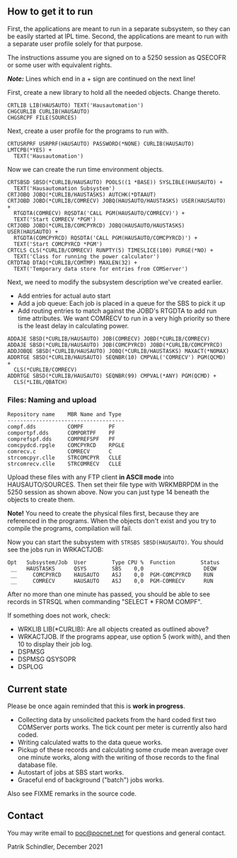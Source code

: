 ## How to get it to run
First, the applications are meant to run in a separate subsystem, so they can
be easily started at IPL time. Second, the applications are meant to run
with a separate user profile solely for that purpose.

The instructions assume you are signed on to a 5250 session as QSECOFR or some
user with equivalent rights.

***Note:*** Lines which end in a + sign are continued on the next line!

First, create a new library to hold all the needed objects. Change thereto.
```
CRTLIB LIB(HAUSAUTO) TEXT('Hausautomation')
CHGCURLIB CURLIB(HAUSAUTO)
CHGSRCPF FILE(SOURCES)
```

Next, create a user profile for the programs to run with. 
```
CRTUSRPRF USRPRF(HAUSAUTO) PASSWORD(*NONE) CURLIB(HAUSAUTO) LMTCPB(*YES) +
  TEXT('Hausautomation')
```

Now we can create the run time environment objects.
```
CRTSBSD SBSD(*CURLIB/HAUSAUTO) POOLS((1 *BASE)) SYSLIBLE(HAUSAUTO) +
  TEXT('Hausautomation Subsystem')
CRTJOBQ JOBQ(*CURLIB/HAUSTASKS) AUTCHK(*DTAAUT)
CRTJOBD JOBD(*CURLIB/COMRECV) JOBQ(HAUSAUTO/HAUSTASKS) USER(HAUSAUTO) +
  RTGDTA(COMRECV) RQSDTA('CALL PGM(HAUSAUTO/COMRECV)') +
  TEXT('Start COMRECV *PGM') 
CRTJOBD JOBD(*CURLIB/COMCPYRCD) JOBQ(HAUSAUTO/HAUSTASKS) USER(HAUSAUTO) +
  RTGDTA(COMCPYRCD) RQSDTA('CALL PGM(HAUSAUTO/COMCPYRCD)') +
  TEXT('Start COMCPYRCD *PGM') 
CRTCLS CLS(*CURLIB/COMRECV) RUNPTY(5) TIMESLICE(100) PURGE(*NO) +
  TEXT('Class for running the power calculator') 
CRTDTAQ DTAQ(*CURLIB/COMTMP) MAXLEN(32) +
  TEXT('Temporary data store for entries from COMServer')
```

Next, we need to modify the subsystem description we've created earlier.
- Add entries for actual auto start
- Add a job queue: Each job is placed in a queue for the SBS to pick it up
- Add routing entries to match against the JOBD's RTGDTA to add run time
  attributes. We want COMRECV to run in a very high priority so there is the
  least delay in calculating power.
```
ADDAJE SBSD(*CURLIB/HAUSAUTO) JOB(COMRECV) JOBD(*CURLIB/COMRECV)
ADDAJE SBSD(*CURLIB/HAUSAUTO) JOB(COMCPYRCD) JOBD(*CURLIB/COMCPYRCD)
ADDJOBQE SBSD(*CURLIB/HAUSAUTO) JOBQ(*CURLIB/HAUSTASKS) MAXACT(*NOMAX)
ADDRTGE SBSD(*CURLIB/HAUSAUTO) SEQNBR(10) CMPVAL('COMRECV') PGM(QCMD) +
  CLS(*CURLIB/COMRECV)
ADDRTGE SBSD(*CURLIB/HAUSAUTO) SEQNBR(99) CMPVAL(*ANY) PGM(QCMD) +
  CLS(*LIBL/QBATCH)
```

### Files: Naming and upload
```
Repository name    MBR Name and Type 
-------------------------------------
compf.dds          COMPF        PF   
comportpf.dds      COMPORTPF    PF   
comprefspf.dds     COMPREFSPF   PF   
comcpydcd.rpgle    COMCPYRCD    RPGLE
comrecv.c          COMRECV      C    
strcomcpyr.clle    STRCOMCPYR   CLLE 
strcomrecv.clle    STRCOMRECV   CLLE 
```

Upload these files with any FTP client **in ASCII mode** into HAUSAUTO/SOURCES.
Then set their file type with WRKMBRPDM in the 5250 session as shown above. Now
you can just type 14 beneath the objects to create them.

**Note!** You need to create the physical files first, because they are
referenced in the programs. When the objects don't exist and you try to compile
the programs, compilation will fail.

Now you can start the subsystem with `STRSBS SBSD(HAUSAUTO)`. You should see
the jobs run in WRKACTJOB:
```
Opt   Subsystem/Job  User        Type CPU %  Function        Status
 __   HAUSTASKS      QSYS        SBS    0,0                   DEQW 
 __     COMCPYRCD    HAUSAUTO    ASJ    0,0  PGM-COMCPYRCD    RUN  
 __     COMRECV      HAUSAUTO    ASJ    0,0  PGM-COMRECV      RUN  
```

After no more than one minute has passed, you should be able to see records in
STRSQL when commanding "SELECT * FROM COMPF".

If something does not work, check:
- WRKLIB LIB(*CURLIB): Are all objects created as outlined above?
- WRKACTJOB. If the programs appear, use option 5 (work with), and then 10 to
  display their job log.
- DSPMSG
- DSPMSG QSYSOPR
- DSPLOG

## Current state
Please be once again reminded that this is **work in progress**.
- Collecting data by unsolicited packets from the hard coded first two
  COMServer ports works. The tick count per meter is currently also hard coded.
- Writing calculated watts to the data queue works.
- Pickup of these records and calculating some crude mean average over one
  minute works, along with the writing of those records to the final database
  file.
- Autostart of jobs at SBS start works.
- Graceful end of background ("batch") jobs works.

Also see FIXME remarks in the source code.

## Contact
You may write email to poc@pocnet.net for questions and general contact.

Patrik Schindler,
December 2021
